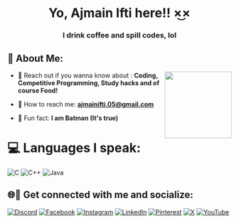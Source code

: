 <h1 align="center">Yo, Ajmain Ifti here!! ×͜× </h1>
<h3 align="center">I drink coffee and spill codes, lol</h3>

## 💫 About Me:
<img align="right" height="150" src="https://media1.tenor.com/m/pRdbgLv3TJEAAAAC/un-abrazo-risa.gif"  />

- 💬 Reach out if you wanna know about : **Coding, Competitive Programming, Study hacks and of course Food!**

- 📧 How to reach me: **ajmainifti.05@gmail.com**

- 🩻 Fun fact: **I am Batman (It's true)**

# 💻 Languages I speak:
![C](https://img.shields.io/badge/c-%2300599C.svg?style=for-the-badge&logo=c&logoColor=white) ![C++](https://img.shields.io/badge/c++-%2300599C.svg?style=for-the-badge&logo=c%2B%2B&logoColor=white) ![Java](https://img.shields.io/badge/java-%23ED8B00.svg?style=for-the-badge&logo=openjdk&logoColor=white)

## 🌐📱 Get connected with me and socialize:
[![Discord](https://img.shields.io/badge/Discord-%237289DA.svg?logo=discord&logoColor=white)](https://discord.gg/ajmainifti) [![Facebook](https://img.shields.io/badge/Facebook-%231877F2.svg?logo=Facebook&logoColor=white)](https://facebook.com/AjmainIfti.05) [![Instagram](https://img.shields.io/badge/Instagram-%23E4405F.svg?logo=Instagram&logoColor=white)](https://instagram.com/__skulleeroz_corpse__) [![LinkedIn](https://img.shields.io/badge/LinkedIn-%230077B5.svg?logo=linkedin&logoColor=white)](https://linkedin.com/in/ajmainifti05) [![Pinterest](https://img.shields.io/badge/Pinterest-%23E60023.svg?logo=Pinterest&logoColor=white)](https://pinterest.com/ajmainifti05) [![X](https://img.shields.io/badge/X-black.svg?logo=X&logoColor=white)](https://x.com/@AjmainIfti) [![YouTube](https://img.shields.io/badge/YouTube-%23FF0000.svg?logo=YouTube&logoColor=white)](https://youtube.com/@ajmainifti) 

